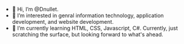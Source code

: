 - 👋 Hi, I’m @Dnullet. 
- 👀 I’m interested in genral information technology, application development, and website development. 
- 🌱 I’m currently learning HTML, CSS, Javascript, C#. Currently, just scratching the surface, but looking forward to what's ahead. 

<!---
Dnullet/Dnullet is a ✨ special ✨ repository because its `README.md` (this file) appears on your GitHub profile.
You can click the Preview link to take a look at your changes.
--->

